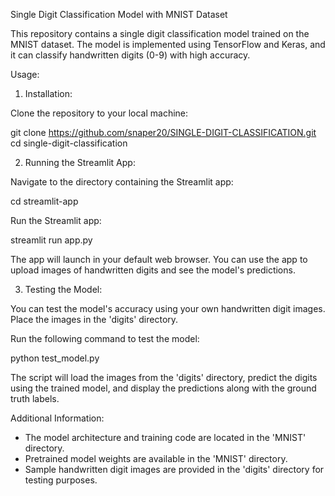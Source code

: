 Single Digit Classification Model with MNIST Dataset

This repository contains a single digit classification model trained on the MNIST dataset. The model is implemented using TensorFlow and Keras, and it can classify handwritten digits (0-9) with high accuracy.

Usage:

1. Installation:

Clone the repository to your local machine:

git clone https://github.com/snaper20/SINGLE-DIGIT-CLASSIFICATION.git
cd single-digit-classification


2. Running the Streamlit App:

Navigate to the directory containing the Streamlit app:

cd streamlit-app

Run the Streamlit app:

streamlit run app.py

The app will launch in your default web browser. You can use the app to upload images of handwritten digits and see the model's predictions.

3. Testing the Model:

You can test the model's accuracy using your own handwritten digit images. Place the images in the 'digits' directory.

Run the following command to test the model:

python test_model.py

The script will load the images from the 'digits' directory, predict the digits using the trained model, and display the predictions along with the ground truth labels.

Additional Information:

- The model architecture and training code are located in the 'MNIST' directory.
- Pretrained model weights are available in the 'MNIST' directory.
- Sample handwritten digit images are provided in the 'digits' directory for testing purposes.

